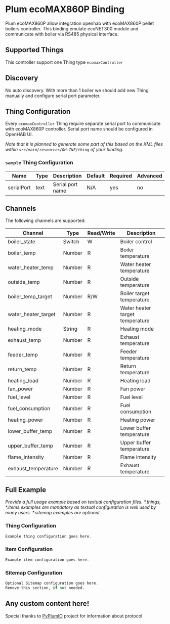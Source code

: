 # Plum ecoMAX860P Binding

Plum ecoMAX860P allow integration openhab with ecoMAX860P pellet boilers controller.
This binding emulate ecoNET300 module and communicate with boiler via RS485 physical interface.

## Supported Things

This controller support one Thing type `ecomaxController`

## Discovery

No auto discovery. With more than 1 boiler we should add new Thing manually and configure serial port parameter. 


## Thing Configuration

Every `ecomaxController` Thing require separate serial port to communicate with ecoMAX860P controller.
Serial port name should be configured in OpenHAB UI.


_Note that it is planned to generate some part of this based on the XML files within ```src/main/resources/OH-INF/thing``` of your binding._

### `sample` Thing Configuration

| Name            | Type    | Description                           | Default | Required | Advanced |
|-----------------|---------|---------------------------------------|---------|----------|----------|
| serialPort      | text    | Serial port name                     | N/A     | yes      | no       |


## Channels

The following channels are supported:

| Channel | Type   | Read/Write                        | Description                     |
|---------|--------|-----------------------------------|---------------------------------|
| boiler_state | Switch | W                                 | Boiler control                  |
| boiler_temp | Number | R                                 | Boiler temperature              |
| water_heater_temp | Number | R                                 | Water heater temperature        |
| outside_temp | Number | R                                 | Outside temperature             |
| boiler_temp_target | Number | R/W                               | Boiler target temperature       |
| water_heater_target | Number | R | Water heater target temperature |
| heating_mode | String | R                                 | Heating mode                    |
| exhaust_temp | Number | R                                 | Exhaust temperature             |
| feeder_temp | Number | R                                 | Feeder temperature              |
| return_temp | Number | R                                 | Return temperature              |
| heating_load | Number | R                                 | Heating load                    |
| fan_power | Number | R                                 | Fan power                       |
| fuel_level | Number | R                                 | Fuel level                      |
| fuel_consumption | Number | R                                 | Fuel consumption                |
| heating_power | Number | R                                 | Heating power                   |
| lower_buffer_temp | Number | R                                 | Lower buffer temperature        |
| upper_buffer_temp | Number | R                                 | Upper buffer temperature        |
| flame_intensity | Number | R                                 | Flame intensity                 |
| exhaust_temperature | Number | R                                 | Exhaust temperature             |



## Full Example

_Provide a full usage example based on textual configuration files._
_*.things, *.items examples are mandatory as textual configuration is well used by many users._
_*.sitemap examples are optional._

### Thing Configuration

```java
Example thing configuration goes here.
```
### Item Configuration

```java
Example item configuration goes here.
```

### Sitemap Configuration

```perl
Optional Sitemap configuration goes here.
Remove this section, if not needed.
```

## Any custom content here!

Special thanks to [PyPlumIO](https://github.com/denpamusic/PyPlumIO/) project for information about protocol 
